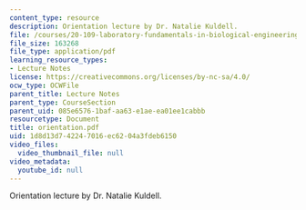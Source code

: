 ```yaml
---
content_type: resource
description: Orientation lecture by Dr. Natalie Kuldell.
file: /courses/20-109-laboratory-fundamentals-in-biological-engineering-fall-2007/1d8d13d742247016ec6204a3fdeb6150_orientation.pdf
file_size: 163268
file_type: application/pdf
learning_resource_types:
- Lecture Notes
license: https://creativecommons.org/licenses/by-nc-sa/4.0/
ocw_type: OCWFile
parent_title: Lecture Notes
parent_type: CourseSection
parent_uid: 085e6576-1baf-aa63-e1ae-ea01ee1cabbb
resourcetype: Document
title: orientation.pdf
uid: 1d8d13d7-4224-7016-ec62-04a3fdeb6150
video_files:
  video_thumbnail_file: null
video_metadata:
  youtube_id: null
---
```

Orientation lecture by Dr. Natalie Kuldell.